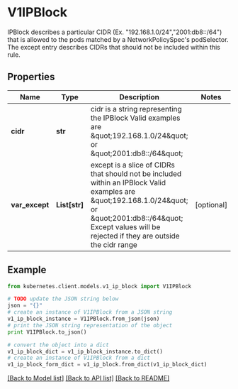 # V1IPBlock

IPBlock describes a particular CIDR (Ex. \"192.168.1.0/24\",\"2001:db8::/64\") that is allowed to the pods matched by a NetworkPolicySpec's podSelector. The except entry describes CIDRs that should not be included within this rule.

## Properties
Name | Type | Description | Notes
------------ | ------------- | ------------- | -------------
**cidr** | **str** | cidr is a string representing the IPBlock Valid examples are \&quot;192.168.1.0/24\&quot; or \&quot;2001:db8::/64\&quot; | 
**var_except** | **List[str]** | except is a slice of CIDRs that should not be included within an IPBlock Valid examples are \&quot;192.168.1.0/24\&quot; or \&quot;2001:db8::/64\&quot; Except values will be rejected if they are outside the cidr range | [optional] 

## Example

```python
from kubernetes.client.models.v1_ip_block import V1IPBlock

# TODO update the JSON string below
json = "{}"
# create an instance of V1IPBlock from a JSON string
v1_ip_block_instance = V1IPBlock.from_json(json)
# print the JSON string representation of the object
print V1IPBlock.to_json()

# convert the object into a dict
v1_ip_block_dict = v1_ip_block_instance.to_dict()
# create an instance of V1IPBlock from a dict
v1_ip_block_form_dict = v1_ip_block.from_dict(v1_ip_block_dict)
```
[[Back to Model list]](../README.md#documentation-for-models) [[Back to API list]](../README.md#documentation-for-api-endpoints) [[Back to README]](../README.md)


